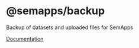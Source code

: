 # @semapps/backup

Backup of datasets and uploaded files for SemApps

[Documentation](https://semapps.org/docs/middleware/backup)
